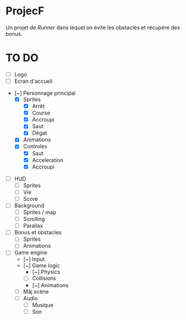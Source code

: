 # ProjecF

Un projet de *Runner* dans lequel on évite les obstacles et récupère
des bonus.

# TO DO

- [ ] Logo
- [ ] Ecran d'accueil
- [~] Personnage principal
	- [x] Sprites
		- [x] Arrêt
		- [x] Course
		- [x] Accroupi
		- [x] Saut
		- [x] Dégat
	- [x] Animations
	- [x] Controles
		- [x] Saut
		- [x] Acceleration
		- [x] Accroupi
- [ ] HUD
	- [ ] Sprites
	- [ ] Vie
	- [ ] Score
- [ ] Background
	- [ ] Sprites / map
	- [ ] Scrolling
	- [ ] Parallax
- [ ] Bonus et obstacles
	- [ ] Sprites
	- [ ] Animations
- [ ] Game engine
	- [~] Input
	- [~] Game logic
		- [~] Physics
		- [ ] Collisions
		- [~] Animations
	- [ ] Màj scène
	- [ ] Audio 
		- [ ] Musique
		- [ ] Son
